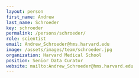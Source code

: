 ```yaml
---
layout: person
first_name: Andrew
last_name: Schroeder
key: schroeder
permalink: /persons/schroeder/
role: scientist
email: Andrew_Schroeder@hms.harvard.edu
image: /assets/images/team/schroeder.jpg
organization: Harvard Medical School
position: Senior Data Curator
website: mailto:Andrew_Schroeder@hms.harvard.edu
---
```

